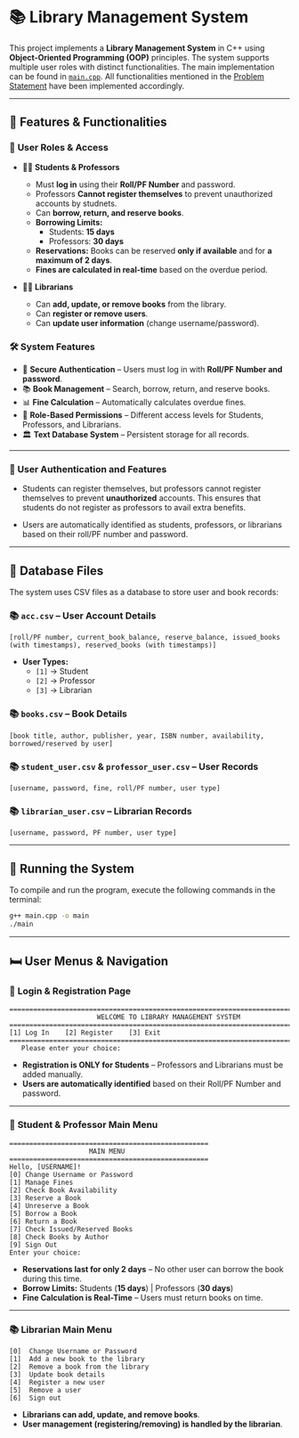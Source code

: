 # 📚 Library Management System

This project implements a **Library Management System** in C++ using **Object-Oriented Programming (OOP)** principles. The system supports multiple user roles with distinct functionalities. The main implementation can be found in [`main.cpp`](/main.cpp). All functionalities mentioned in the [Problem Statement](/Problem_statement.pdf) have been implemented accordingly.

---

## 📄 Features & Functionalities

### 🔑 **User Roles & Access**
- 👨‍🎓 **Students & Professors**
  - Must **log in** using their **Roll/PF Number** and password.
  - Professors **Cannot register themselves** to prevent unauthorized accounts by studnets.
  - Can **borrow, return, and reserve books**.
  - **Borrowing Limits:**
    - Students: **15 days**
    - Professors: **30 days**
  - **Reservations:** Books can be reserved **only if available** and for **a maximum of 2 days**.
  - **Fines are calculated in real-time** based on the overdue period.

- 👨‍🏫 **Librarians**
  - Can **add, update, or remove books** from the library.
  - Can **register or remove users**.
  - Can **update user information** (change username/password).
  
### 🛠️ **System Features**
- 🔐 **Secure Authentication** – Users must log in with **Roll/PF Number and password**.
- 📚 **Book Management** – Search, borrow, return, and reserve books.
- 📊 **Fine Calculation** – Automatically calculates overdue fines.
- 👤 **Role-Based Permissions** – Different access levels for Students, Professors, and Librarians.
- 🏛️ **Text Database System** – Persistent storage for all records.

---

### 🔑 User Authentication and Features

- Students can register themselves, but professors cannot register themselves to prevent  **unauthorized** accounts. This ensures that students do not register as professors to avail extra benefits.

- Users are automatically identified as students, professors, or librarians based on their roll/PF number and password.

---

## 📂 Database Files
The system uses CSV files as a database to store user and book records:

### 📚 `acc.csv` – User Account Details
```plaintext
[roll/PF number, current_book_balance, reserve_balance, issued_books (with timestamps), reserved_books (with timestamps)]
```
- **User Types:**  
  - `[1]` → Student  
  - `[2]` → Professor  
  - `[3]` → Librarian  

### 📚 `books.csv` – Book Details
```plaintext
[book title, author, publisher, year, ISBN number, availability, borrowed/reserved by user]
```

### 📚 `student_user.csv` & `professor_user.csv` – User Records
```plaintext
[username, password, fine, roll/PF number, user type]
```

### 📚 `librarian_user.csv` – Librarian Records
```plaintext
[username, password, PF number, user type]
```

---

## 🚀 Running the System
To compile and run the program, execute the following commands in the terminal:

```sh
g++ main.cpp -o main
./main
```

---

## 🛏️ User Menus & Navigation

### 📲 **Login & Registration Page**
```plaintext
===============================================================================
                      WELCOME TO LIBRARY MANAGEMENT SYSTEM                     
===============================================================================
[1] Log In    [2] Register    [3] Exit
===============================================================================
   Please enter your choice:
```
- **Registration is ONLY for Students** – Professors and Librarians must be added manually.
- **Users are automatically identified** based on their Roll/PF Number and password.

---

### 📖 **Student & Professor Main Menu**
```plaintext
==================================================
                    MAIN MENU                    
==================================================
Hello, [USERNAME]!
[0] Change Username or Password
[1] Manage Fines
[2] Check Book Availability
[3] Reserve a Book
[4] Unreserve a Book
[5] Borrow a Book
[6] Return a Book
[7] Check Issued/Reserved Books
[8] Check Books by Author
[9] Sign Out
Enter your choice:
```
- **Reservations last for only 2 days** – No other user can borrow the book during this time.
- **Borrow Limits:** Students (**15 days**) | Professors (**30 days**)
- **Fine Calculation is Real-Time** – Users must return books on time.

---

### 📚 **Librarian Main Menu**
```plaintext
[0]  Change Username or Password
[1]  Add a new book to the library
[2]  Remove a book from the library
[3]  Update book details
[4]  Register a new user
[5]  Remove a user
[6]  Sign out
```
- **Librarians can add, update, and remove books**.
- **User management (registering/removing) is handled by the librarian**.
